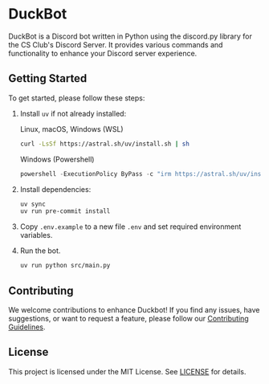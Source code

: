 # DuckBot

DuckBot is a Discord bot written in Python using the discord.py library for the CS Club's Discord Server. It provides various commands and functionality to enhance your Discord server experience.

## Getting Started

To get started, please follow these steps:

1. Install `uv` if not already installed:

    Linux, macOS, Windows (WSL)
    ```bash
    curl -LsSf https://astral.sh/uv/install.sh | sh
    ```
    Windows (Powershell)
    ```powershell
    powershell -ExecutionPolicy ByPass -c "irm https://astral.sh/uv/install.ps1 | iex"
    ```

2. Install dependencies:

    ```sh
    uv sync
    uv run pre-commit install
    ```

3. Copy `.env.example` to a new file `.env` and set required environment variables.

4. Run the bot.

    ```bash
    uv run python src/main.py
    ```

## Contributing

We welcome contributions to enhance Duckbot! If you find any issues, have suggestions, or want to request a feature, please follow our [Contributing Guidelines](https://github.com/compsci-adl/.github/blob/main/CONTRIBUTING.md).

## License

This project is licensed under the MIT License.
See [LICENSE](LICENSE) for details.
